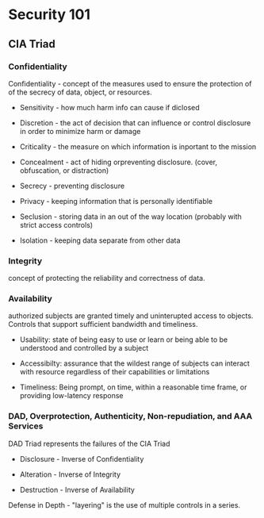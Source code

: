 # Security 101

## CIA Triad

### Confidentiality

Confidentiality - concept of the measures used to ensure the protection of of the secrecy of data, object, or resources.

* Sensitivity - how much harm info can cause if diclosed

* Discretion - the act of decision that can influence or control disclosure in order to minimize harm or damage

* Criticality - the measure on which information is inportant to the mission

* Concealment - act of hiding orpreventing disclosure. (cover, obfuscation, or distraction)

* Secrecy - preventing disclosure

* Privacy - keeping information that is personally identifiable

* Seclusion - storing data in an out of the way location (probably with strict access controls)

* Isolation - keeping data separate from other data


### Integrity

concept of protecting the reliability and correctness of data.


### Availability

authorized subjects are granted timely and uninterupted access to objects. Controls that support sufficient bandwidth and timeliness.


* Usability: state of being easy to use or learn or being able  to be understood and controlled by a subject

* Accessibilty: assurance that the wildest range of subjects can interact with resource regardless of their capabilities or limitations

* Timeliness: Being prompt, on time, within a reasonable time frame, or providing low-latency response


### DAD, Overprotection, Authenticity, Non-repudiation, and AAA Services

DAD Triad represents the failures of the CIA Triad

* Disclosure - Inverse of Confidentiality

* Alteration - Inverse of Integrity

* Destruction - Inverse of Availability


Defense in Depth - "layering"  is the use of multiple controls in a series.  